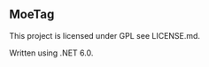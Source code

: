 
MoeTag
-------------------

This project is licensed under GPL see LICENSE.md.

Written using .NET 6.0.

